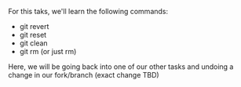 For this taks, we'll learn the following commands:
- git revert
- git reset
- git clean
- git rm (or just rm)

Here, we will be going back into one of our other tasks and undoing a change
in our fork/branch (exact change TBD)